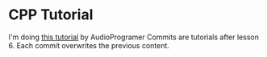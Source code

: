 # CPP Tutorial

I'm doing [this tutorial](https://youtube.com/playlist?list=PLLgJJsrdwhPyl4gGqn-bGsCR_kIstLMGk) by AudioProgramer
Commits are tutorials after lesson 6.
Each commit overwrites the previous content.
